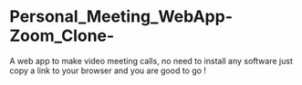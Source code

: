 # Personal_Meeting_WebApp-Zoom_Clone-
A web app to make video meeting calls, no need to install any software just copy a link to your browser and you are good to go !
